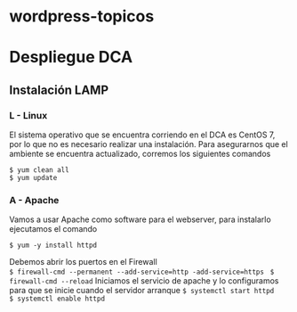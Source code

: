 # wordpress-topicos


# Despliegue DCA
## Instalación LAMP
### L - Linux
El sistema operativo que se encuentra corriendo en el DCA es CentOS 7, por lo que no es necesario realizar una instalación. 
Para asegurarnos que el ambiente se encuentra actualizado, corremos los siguientes comandos

    $ yum clean all
    $ yum update
    
### A - Apache
Vamos a usar Apache como software para el webserver, para instalarlo ejecutamos el comando

    $ yum -y install httpd
Debemos abrir los puertos en el Firewall  
`$ firewall-cmd --permanent --add-service=http -add-service=https `
`$ firewall-cmd --reload`
Iniciamos el servicio de apache y lo configuramos para que se inicie cuando el servidor arranque 
`$ systemctl start httpd`  
`$ systemctl enable httpd`
